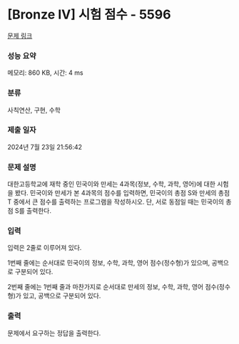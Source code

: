 # [Bronze IV] 시험 점수 - 5596 

[문제 링크](https://www.acmicpc.net/problem/5596) 

### 성능 요약

메모리: 860 KB, 시간: 4 ms

### 분류

사칙연산, 구현, 수학

### 제출 일자

2024년 7월 23일 21:56:42

### 문제 설명

<p>대한고등학교에 재학 중인 민국이와 만세는 4과목(정보, 수학, 과학, 영어)에 대한 시험을 봤다. 민국이와 만세가 본 4과목의 점수를 입력하면, 민국이의 총점 S와 만세의 총점 T 중에서 큰 점수를 출력하는 프로그램을 작성하시오. 단, 서로 동점일 때는 민국이의 총점 S를 출력한다.</p>

### 입력 

 <p>입력은 2줄로 이루어져 있다.</p>

<p>1번째 줄에는 순서대로 민국이의 정보, 수학, 과학, 영어 점수(정수형)가 있으며, 공백으로 구분되어 있다.</p>

<p>2번째 줄에는 1번째 줄과 마찬가지로 순서대로 만세의 정보, 수학, 과학, 영어 점수(정수형)가 있고, 공백으로 구분되어 있다.</p>

### 출력 

 <p>문제에서 요구하는 정답을 출력한다.</p>

